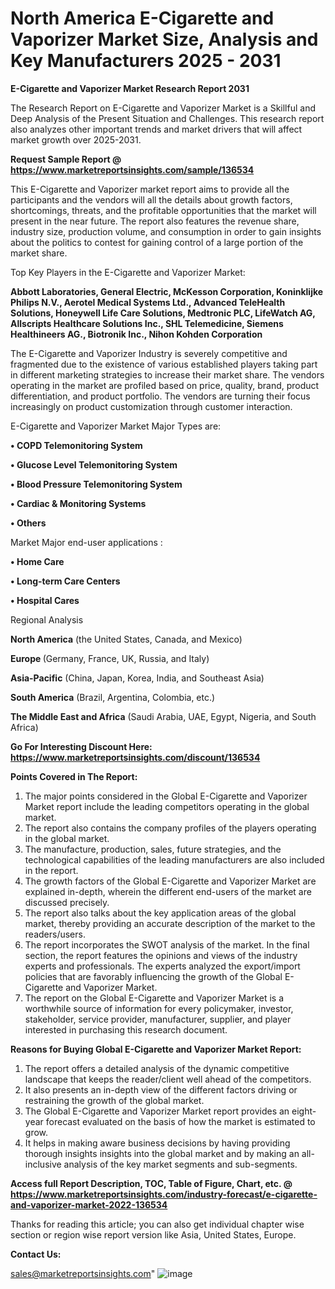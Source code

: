 # North America E-Cigarette and Vaporizer Market Size, Analysis and Key Manufacturers 2025 - 2031

<strong>E-Cigarette and Vaporizer Market Research Report 2031</strong>

The Research Report on E-Cigarette and Vaporizer Market is a Skillful and Deep Analysis of the Present Situation and Challenges. This research report also analyzes other important trends and market drivers that will affect market growth over 2025-2031.

<strong>Request Sample Report @ <a href=https://www.marketreportsinsights.com/sample/136534>https://www.marketreportsinsights.com/sample/136534</a></strong>

This E-Cigarette and Vaporizer market report aims to provide all the participants and the vendors will all the details about growth factors, shortcomings, threats, and the profitable opportunities that the market will present in the near future. The report also features the revenue share, industry size, production volume, and consumption in order to gain insights about the politics to contest for gaining control of a large portion of the market share.

Top Key Players in the E-Cigarette and Vaporizer Market:

<strong>Abbott Laboratories, General Electric, McKesson Corporation, Koninklijke Philips N.V., Aerotel Medical Systems Ltd., Advanced TeleHealth Solutions, Honeywell Life Care Solutions, Medtronic PLC, LifeWatch AG, Allscripts Healthcare Solutions Inc., SHL Telemedicine, Siemens Healthineers AG., Biotronik Inc., Nihon Kohden Corporation</strong>

The E-Cigarette and Vaporizer Industry is severely competitive and fragmented due to the existence of various established players taking part in different marketing strategies to increase their market share. The vendors operating in the market are profiled based on price, quality, brand, product differentiation, and product portfolio. The vendors are turning their focus increasingly on product customization through customer interaction.

E-Cigarette and Vaporizer Market Major Types are:

<strong>• COPD Telemonitoring System

• Glucose Level Telemonitoring System

• Blood Pressure Telemonitoring System

• Cardiac & Monitoring Systems

• Others</strong>

Market Major end-user applications :

<strong>• Home Care

• Long-term Care Centers

• Hospital Cares</strong>

Regional Analysis

</u><strong><b>North America</b></strong> (the United States, Canada, and Mexico)

<strong><b>Europe </b></strong>(Germany, France, UK, Russia, and Italy)

<strong><b>Asia-Pacific</b></strong> (China, Japan, Korea, India, and Southeast Asia)

<strong><b>South America</b></strong> (Brazil, Argentina, Colombia, etc.)

<strong><b>The Middle East and Africa</b></strong> (Saudi Arabia, UAE, Egypt, Nigeria, and South Africa)

<strong>Go For Interesting Discount Here: <a href=https://www.marketreportsinsights.com/discount/136534>https://www.marketreportsinsights.com/discount/136534</a></strong>

<strong>Points Covered in The Report:</strong>
<ol>
  <li>The major points considered in the Global E-Cigarette and Vaporizer Market report include the leading competitors operating in the global market.</li>
  <li>The report also contains the company profiles of the players operating in the global market.</li>
  <li>The manufacture, production, sales, future strategies, and the technological capabilities of the leading manufacturers are also included in the report.</li>
  <li>The growth factors of the Global E-Cigarette and Vaporizer Market are explained in-depth, wherein the different end-users of the market are discussed precisely.</li>
  <li>The report also talks about the key application areas of the global market, thereby providing an accurate description of the market to the readers/users.</li>
  <li>The report incorporates the SWOT analysis of the market. In the final section, the report features the opinions and views of the industry experts and professionals. The experts analyzed the export/import policies that are favorably influencing the growth of the Global E-Cigarette and Vaporizer Market.</li>
  <li>The report on the Global E-Cigarette and Vaporizer Market is a worthwhile source of information for every policymaker, investor, stakeholder, service provider, manufacturer, supplier, and player interested in purchasing this research document.</li>
</ol>
<strong>Reasons for Buying Global E-Cigarette and Vaporizer Market Report:</strong>

<ol>
  <li>The report offers a detailed analysis of the dynamic competitive landscape that keeps the reader/client well ahead of the competitors.</li>
  <li>It also presents an in-depth view of the different factors driving or restraining the growth of the global market.</li>
  <li>The Global E-Cigarette and Vaporizer Market report provides an eight-year forecast evaluated on the basis of how the market is estimated to grow.</li>
  <li>It helps in making aware business decisions by having providing thorough insights insights into the global market and by making an all-inclusive analysis of the key market segments and sub-segments.</li>
</ol>
<strong>Access full Report Description, TOC, Table of Figure, Chart, etc. @ <a href=https://www.marketreportsinsights.com/industry-forecast/e-cigarette-and-vaporizer-market-2022-136534>https://www.marketreportsinsights.com/industry-forecast/e-cigarette-and-vaporizer-market-2022-136534</a></strong>


Thanks for reading this article; you can also get individual chapter wise section or region wise report version like Asia, United States, Europe.

<strong>Contact Us:</strong>

sales@marketreportsinsights.com"
![image](https://github.com/user-attachments/assets/50b8c3a3-91f2-463b-ab8b-73d5789e005e)
